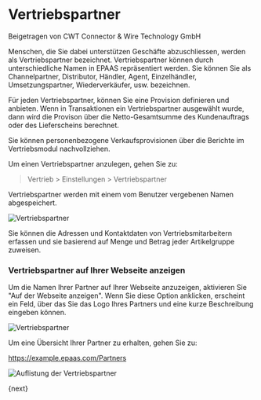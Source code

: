 <!-- add-breadcrumbs -->
# Vertriebspartner
<span class="text-muted contributed-by">Beigetragen von CWT Connector & Wire Technology GmbH</span>

Menschen, die Sie dabei unterstützen Geschäfte abzuschliessen, werden als Vertriebspartner bezeichnet. Vertriebspartner können durch unterschiedliche Namen in EPAAS repräsentiert werden. Sie können Sie als Channelpartner, Distributor, Händler, Agent, Einzelhändler, Umsetzungspartner, Wiederverkäufer, usw. bezeichnen.

Für jeden Vertriebspartner, können Sie eine Provision definieren und anbieten. Wenn in Transaktionen ein Vertriebspartner ausgewählt wurde, dann wird die Provison über die Netto-Gesamtsumme des Kundenauftrags oder des Lieferscheins berechnet.

Sie können personenbezogene Verkaufsprovisionen über die Berichte im Vertriebsmodul nachvollziehen.

Um einen Vertriebspartner anzulegen, gehen Sie zu:

> Vertrieb > Einstellungen > Vertriebspartner

Vertriebspartner werden mit einem vom Benutzer vergebenen Namen abgespeichert.

<img class="screenshot" alt="Vertriebspartner" src="{{docs_base_url}}/assets/img/selling/sales-partner.png">

Sie können die Adressen und Kontaktdaten von Vertriebsmitarbeitern erfassen und sie basierend auf Menge und Betrag jeder Artikelgruppe zuweisen.

### Vertriebspartner auf Ihrer Webseite anzeigen

Um die Namen Ihrer Partner auf Ihrer Webseite anzuzeigen, aktivieren Sie "Auf der Webseite anzeigen". Wenn Sie diese Option anklicken, erscheint ein Feld, über das Sie das Logo Ihres Partners und eine kurze Beschreibung eingeben können.

<img class="screenshot" alt="Vertriebspartner" src="{{docs_base_url}}/assets/img/selling/sales-partner-website.png">

Um eine Übersicht Ihrer Partner zu erhalten, gehen Sie zu:

https://example.epaas.com/Partners

<img class="screenshot" alt="Auflistung der Vertriebspartner" src="{{docs_base_url}}/assets/img/crm/sales-partner-listing.png">


{next}

